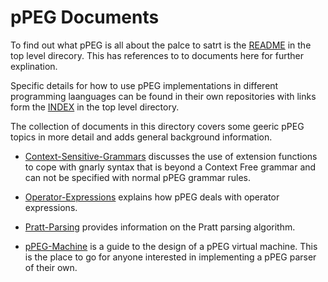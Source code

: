 #   pPEG Documents

To find out what pPEG is all about the palce to satrt is the [README] in the top level direcory. This has references to to documents here for further explination.

Specific details for how to use pPEG implementations in different programming laanguages can be found in their own repositories with links form the [INDEX] in the top level directory.

The collection of documents in this directory covers some geeric pPEG topics in more detail and adds general background information.

*   [Context-Sensitive-Grammars] discusses the use of extension functions to cope with gnarly syntax that is beyond a Context Free grammar and can not be specified with normal pPEG grammar rules.

*   [Operator-Expressions] explains how pPEG deals with operator expressions.

*   [Pratt-Parsing] provides information on the Pratt parsing algorithm.

*   [pPEG-Machine] is a guide to the design of a pPEG virtual machine. This is the place to go for anyone interested in implementing a pPEG parser of their own.


[README]: https://github.com/pcanz/pPEG/blob/master/README.md
[INDEX]: https://github.com/pcanz/pPEG/blob/master/INDEX.md
[Context-Sensitive-Grammars]: https://github.com/pcanz/pPEG/blob/master/docs/context-sensitive-grammars.md
[Operator-Expressions]: https://github.com/pcanz/pPEG/blob/master/docs/operator-expressions.md
[Pratt-Parsing]: https://github.com/pcanz/pPEG/blob/master/docs/PrattParsing.md
[pPEG-Machine]: https://github.com/pcanz/pPEG/blob/master/docs/pPEG-machine.md

